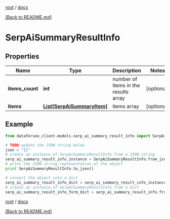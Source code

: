 [root](./../ "root") / [docs](./ "docs")

[[Back to README.md]](./../README.md "[Back to README.md]")

# SerpAiSummaryResultInfo

## Properties

Name | Type | Description | Notes
------------ | ------------- | ------------- | -------------
**items_count** | **int** | number of items in the results array | [optional]
**items** | [**List[SerpAiSummaryItem]**](SerpAiSummaryItem.md) | items array | [optional]

## Example

```python
from dataforseo_client.models.serp_ai_summary_result_info import SerpAiSummaryResultInfo

# TODO update the JSON string below
json = "{}"
# create an instance of SerpAiSummaryResultInfo from a JSON string
serp_ai_summary_result_info_instance = SerpAiSummaryResultInfo.from_json(json)
# print the JSON string representation of the object
print SerpAiSummaryResultInfo.to_json()

# convert the object into a dict
serp_ai_summary_result_info_dict = serp_ai_summary_result_info_instance.to_dict()
# create an instance of SerpAiSummaryResultInfo from a dict
serp_ai_summary_result_info_form_dict = serp_ai_summary_result_info.from_dict(serp_ai_summary_result_info_dict)
```

  

[root](./../ "root") / [docs](./ "docs")

[[Back to README.md]](./../README.md "[Back to README.md]")